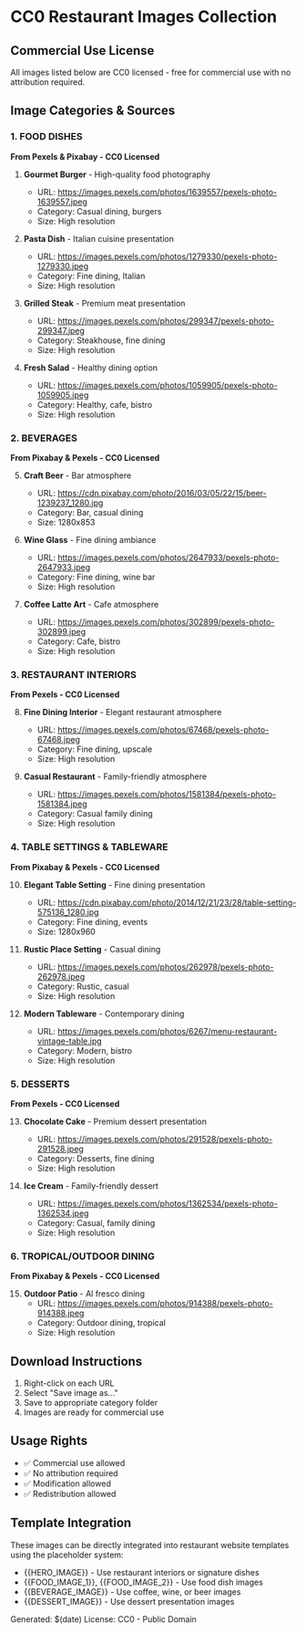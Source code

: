 # CC0 Restaurant Images Collection

## Commercial Use License
All images listed below are CC0 licensed - free for commercial use with no attribution required.

## Image Categories & Sources

### 1. FOOD DISHES
**From Pexels & Pixabay - CC0 Licensed**

1. **Gourmet Burger** - High-quality food photography
   - URL: https://images.pexels.com/photos/1639557/pexels-photo-1639557.jpeg
   - Category: Casual dining, burgers
   - Size: High resolution

2. **Pasta Dish** - Italian cuisine presentation
   - URL: https://images.pexels.com/photos/1279330/pexels-photo-1279330.jpeg
   - Category: Fine dining, Italian
   - Size: High resolution

3. **Grilled Steak** - Premium meat presentation
   - URL: https://images.pexels.com/photos/299347/pexels-photo-299347.jpeg
   - Category: Steakhouse, fine dining
   - Size: High resolution

4. **Fresh Salad** - Healthy dining option
   - URL: https://images.pexels.com/photos/1059905/pexels-photo-1059905.jpeg
   - Category: Healthy, cafe, bistro
   - Size: High resolution

### 2. BEVERAGES
**From Pixabay & Pexels - CC0 Licensed**

5. **Craft Beer** - Bar atmosphere
   - URL: https://cdn.pixabay.com/photo/2016/03/05/22/15/beer-1239237_1280.jpg
   - Category: Bar, casual dining
   - Size: 1280x853

6. **Wine Glass** - Fine dining ambiance
   - URL: https://images.pexels.com/photos/2647933/pexels-photo-2647933.jpeg
   - Category: Fine dining, wine bar
   - Size: High resolution

7. **Coffee Latte Art** - Cafe atmosphere
   - URL: https://images.pexels.com/photos/302899/pexels-photo-302899.jpeg
   - Category: Cafe, bistro
   - Size: High resolution

### 3. RESTAURANT INTERIORS
**From Pexels - CC0 Licensed**

8. **Fine Dining Interior** - Elegant restaurant atmosphere
   - URL: https://images.pexels.com/photos/67468/pexels-photo-67468.jpeg
   - Category: Fine dining, upscale
   - Size: High resolution

9. **Casual Restaurant** - Family-friendly atmosphere
   - URL: https://images.pexels.com/photos/1581384/pexels-photo-1581384.jpeg
   - Category: Casual family dining
   - Size: High resolution

### 4. TABLE SETTINGS & TABLEWARE
**From Pixabay & Pexels - CC0 Licensed**

10. **Elegant Table Setting** - Fine dining presentation
    - URL: https://cdn.pixabay.com/photo/2014/12/21/23/28/table-setting-575136_1280.jpg
    - Category: Fine dining, events
    - Size: 1280x960

11. **Rustic Place Setting** - Casual dining
    - URL: https://images.pexels.com/photos/262978/pexels-photo-262978.jpeg
    - Category: Rustic, casual
    - Size: High resolution

12. **Modern Tableware** - Contemporary dining
    - URL: https://images.pexels.com/photos/6267/menu-restaurant-vintage-table.jpg
    - Category: Modern, bistro
    - Size: High resolution

### 5. DESSERTS
**From Pexels - CC0 Licensed**

13. **Chocolate Cake** - Premium dessert presentation
    - URL: https://images.pexels.com/photos/291528/pexels-photo-291528.jpeg
    - Category: Desserts, fine dining
    - Size: High resolution

14. **Ice Cream** - Family-friendly dessert
    - URL: https://images.pexels.com/photos/1362534/pexels-photo-1362534.jpeg
    - Category: Casual, family dining
    - Size: High resolution

### 6. TROPICAL/OUTDOOR DINING
**From Pixabay & Pexels - CC0 Licensed**

15. **Outdoor Patio** - Al fresco dining
    - URL: https://images.pexels.com/photos/914388/pexels-photo-914388.jpeg
    - Category: Outdoor dining, tropical
    - Size: High resolution

## Download Instructions

1. Right-click on each URL
2. Select "Save image as..."
3. Save to appropriate category folder
4. Images are ready for commercial use

## Usage Rights
- ✅ Commercial use allowed
- ✅ No attribution required
- ✅ Modification allowed
- ✅ Redistribution allowed

## Template Integration
These images can be directly integrated into restaurant website templates using the placeholder system:
- {{HERO_IMAGE}} - Use restaurant interiors or signature dishes
- {{FOOD_IMAGE_1}}, {{FOOD_IMAGE_2}} - Use food dish images
- {{BEVERAGE_IMAGE}} - Use coffee, wine, or beer images
- {{DESSERT_IMAGE}} - Use dessert presentation images

Generated: $(date)
License: CC0 - Public Domain